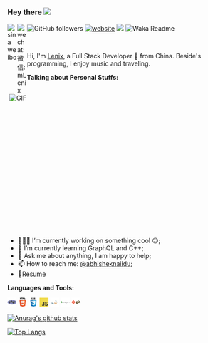 

### Hey there <img src="https://media.giphy.com/media/hvRJCLFzcasrR4ia7z/giphy.gif" width="25px">
<a href="https://weibo.com/yyb8">
  <img align="left" alt="sina weibo" width="22px" src="https://cdn.jsdelivr.net/npm/simple-icons@3.12.3/icons/sinaweibo.svg" />
</a>
 <a href="#">
  <img align="left" alt="wechat:微信:mLenix" width="22px" src="https://cdn.jsdelivr.net/npm/simple-icons@3.12.3/icons/wechat.svg" />
</a>
 
    


![GitHub followers](https://img.shields.io/github/followers/w3yyb?label=Follow&style=social)
[![website](https://img.shields.io/badge/Website-46a2f1.svg?&style=flat-square&logo=Google-Chrome&logoColor=white&link=https://www.p2hp.com/)](https://www.p2hp.com/)
![](https://visitor-badge.glitch.me/badge?page_id=w3yyb.w3yyb)
![Waka Readme](https://github.com/anmol098/anmol098/workflows/Waka%20Readme/badge.svg)

<br />

Hi, I'm [Lenix](https://blog.p2hp.com/), a Full Stack Developer 🚀 from China. Beside's programming, I enjoy music and traveling.

  <img align="right" alt="GIF" src="https://github.com/abhisheknaiidu/abhisheknaiidu/blob/master/code.gif?raw=true" width="500" height="320" />
  
**Talking about Personal Stuffs:**

- 👨🏽‍💻 I’m currently working on something cool :wink:;
- 🌱 I’m currently learning GraphQL and C++; 
- 💬 Ask me about anything, I am happy to help;
- 📫 How to reach me: [@abhisheknaiidu](https://twitter.com/abhisheknaiidu);
- 📝[Resume](https://drive.google.com/file/d/1sZ5DFLoYLKvJmgoyJc6VZs-JYROl7A9o/view)

**Languages and Tools:**  

<code><img height="20" src="https://raw.githubusercontent.com/github/explore/80688e429a7d4ef2fca1e82350fe8e3517d3494d/topics/php/php.png"></code>
<code><img height="20" src="https://raw.githubusercontent.com/github/explore/80688e429a7d4ef2fca1e82350fe8e3517d3494d/topics/html/html.png"></code>
<code><img height="20" src="https://raw.githubusercontent.com/github/explore/80688e429a7d4ef2fca1e82350fe8e3517d3494d/topics/css/css.png"></code>
<code><img height="20" src="https://raw.githubusercontent.com/github/explore/80688e429a7d4ef2fca1e82350fe8e3517d3494d/topics/javascript/javascript.png"></code>
<code><img height="20" src="https://raw.githubusercontent.com/github/explore/80688e429a7d4ef2fca1e82350fe8e3517d3494d/topics/mysql/mysql.png"></code>
<code><img height="20" src="https://raw.githubusercontent.com/github/explore/80688e429a7d4ef2fca1e82350fe8e3517d3494d/topics/mongodb/mongodb.png"></code>
<code><img height="20" src="https://raw.githubusercontent.com/github/explore/80688e429a7d4ef2fca1e82350fe8e3517d3494d/topics/git/git.png"></code>


[![Anurag's github stats](https://github-readme-stats.vercel.app/api?username=w3yyb)](https://github.com/anuraghazra/github-readme-stats)

[![Top Langs](https://github-readme-stats.vercel.app/api/top-langs/?username=w3yyb&layout=compact)](https://github.com/anuraghazra/github-readme-stats)  



 
